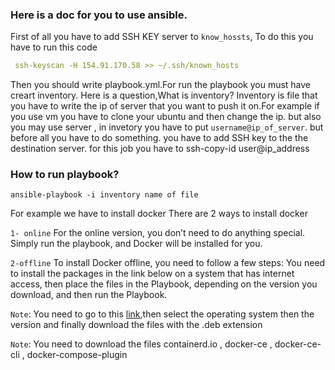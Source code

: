### Here is a doc for you to use ansible.
First of all you have to add SSH KEY server to `know_hossts`, To do this you have to run this code
```yml
 ssh-keyscan -H 154.91.170.58 >> ~/.ssh/known_hosts

```
 
Then you should  write playbook.yml.For run the playbook you must have creart inventory.
Here is a question,What is inventory?
Inventory is file that you have to write the ip of server that you want to push it on.For example if you use vm you have to clone your ubuntu and then change the ip.
but also you may use server , in invetory you have to put `username@ip_of_server`. but before all you have to do something.
you have to add SSH key to the the destination server. for this job you have to ssh-copy-id user@ip_address
### How to run playbook?
```ansible-playbook -i inventory name of file ```

For example we have to install docker
There are 2 ways to install docker

`1- online`
For the online version, you don’t need to do anything special. Simply run the playbook, and Docker will be installed for you.

`2-offline`
To install Docker offline, you need to follow a few steps: You need to install the packages in the link below on a system that has internet access,
then place the files in the Playbook, depending on the version you download, and then run the Playbook.

`Note`: You need to go to  this [link](https://download.docker.com),then select the operating system then the version and finally download the files with the .deb extension

`Note`: You need to download the files containerd.io , docker-ce , docker-ce-cli , docker-compose-plugin






